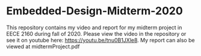 # Embedded-Design-Midterm-2020
This repository contains my video and report for my midterm project in EECE 2160 during fall of 2020. 
Please view the video in the repository or see it on youtube here: https://youtu.be/tnu0B1JXle8. 
My report can also be viewed at midtermProject.pdf

